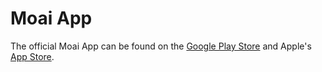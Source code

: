 # Moai App
The official Moai App can be found on the [Google Play Store](https://play.google.com/store/apps/details?id=com.secretarium.moai.research) and Apple's [App Store](https://apps.apple.com/us/app/moai/id1555274529).